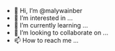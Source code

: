 - 👋 Hi, I’m @malywainber
- 👀 I’m interested in ...
- 🌱 I’m currently learning ...
- 💞️ I’m looking to collaborate on ...
- 📫 How to reach me ...

<!---
malywainber/malywainber is a ✨ special ✨ repository because its `README.md` (this file) appears on your GitHub profile.
You can click the Preview link to take a look at your changes.
--->
